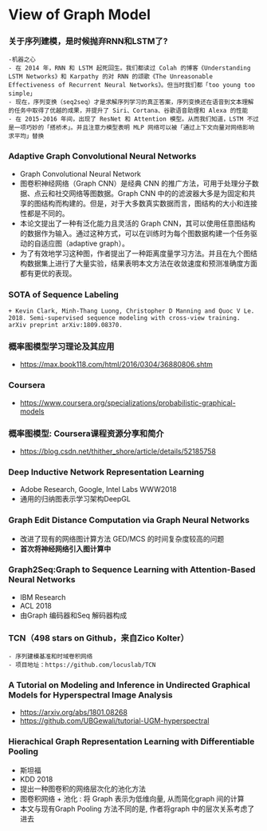# View of Graph Model


### 关于序列建模，是时候抛弃RNN和LSTM了?
	-机器之心
	- 在 2014 年，RNN 和 LSTM 起死回生。我们都读过 Colah 的博客《Understanding LSTM Networks》和 Karpathy 的对 RNN 的颂歌《The Unreasonable Effectiveness of Recurrent Neural Networks》。但当时我们都「too young too simple」
	- 现在，序列变换（seq2seq）才是求解序列学习的真正答案，序列变换还在语音到文本理解的任务中取得了优越的成果，并提升了 Siri、Cortana、谷歌语音助理和 Alexa 的性能
	- 在 2015-2016 年间，出现了 ResNet 和 Attention 模型。从而我们知道，LSTM 不过是一项巧妙的「搭桥术」。并且注意力模型表明 MLP 网络可以被「通过上下文向量对网络影响求平均」替换

### Adaptive Graph Convolutional Neural Networks
  - Graph Convolutional Neural Network
  - 图卷积神经网络（Graph CNN）是经典 CNN 的推广方法，可用于处理分子数据、点云和社交网络等图数据。Graph CNN 中的的滤波器大多是为固定和共享的图结构而构建的。但是，对于大多数真实数据而言，图结构的大小和连接性都是不同的。
  - 本论文提出了一种有泛化能力且灵活的 Graph CNN，其可以使用任意图结构的数据作为输入。通过这种方式，可以在训练时为每个图数据构建一个任务驱动的自适应图（adaptive graph）。
  - 为了有效地学习这种图，作者提出了一种距离度量学习方法。并且在九个图结构数据集上进行了大量实验，结果表明本文方法在收敛速度和预测准确度方面都有更优的表现。
### SOTA of Sequence Labeling
	+ Kevin Clark, Minh-Thang Luong, Christopher D Manning and Quoc V Le. 2018. Semi-supervised sequence modeling with cross-view training. arXiv preprint arXiv:1809.08370.

### 概率图模型学习理论及其应用

+ https://max.book118.com/html/2016/0304/36880806.shtm

### Coursera
+ https://www.coursera.org/specializations/probabilistic-graphical-models

### 概率图模型: Coursera课程资源分享和简介
+ https://blog.csdn.net/thither_shore/article/details/52185758

### Deep Inductive Network Representation Learning
+ Adobe Research, Google, Intel Labs WWW2018
+ 通用的归纳图表示学习架构DeepGL

### Graph Edit Distance Computation via Graph Neural Networks
+ 改进了现有的网络图计算方法 GED/MCS 的时间复杂度较高的问题
+ **首次将神经网络引入图计算中**

### Graph2Seq:Graph to Sequence Learning with Attention-Based Neural Networks
+ IBM Research
+ ACL 2018
+ 由Graph 编码器和Seq 解码器构成

### TCN（498 stars on Github，来自Zico Kolter）
    - 序列建模基准和时域卷积网络
    - 项目地址：https://github.com/locuslab/TCN


### A Tutorial on Modeling and Inference in Undirected Graphical Models for Hyperspectral Image Analysis
- https://arxiv.org/abs/1801.08268
- https://github.com/UBGewali/tutorial-UGM-hyperspectral

### Hierachical Graph Representation Learning with Differentiable Pooling
+ 斯坦福
+ KDD 2018
+ 提出一种图卷积的网络层次化的池化方法
+ 图卷积网络 + 池化 : 将 Graph 表示为低维向量, 从而简化graph 间的计算
+ 本文与现有Graph Pooling 方法不同的是, 作者将graph 中的层次关系考虑了进去
